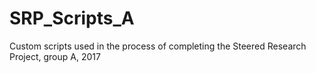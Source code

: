 # SRP_Scripts_A
Custom scripts used in the process of completing the Steered Research Project, group A, 2017
